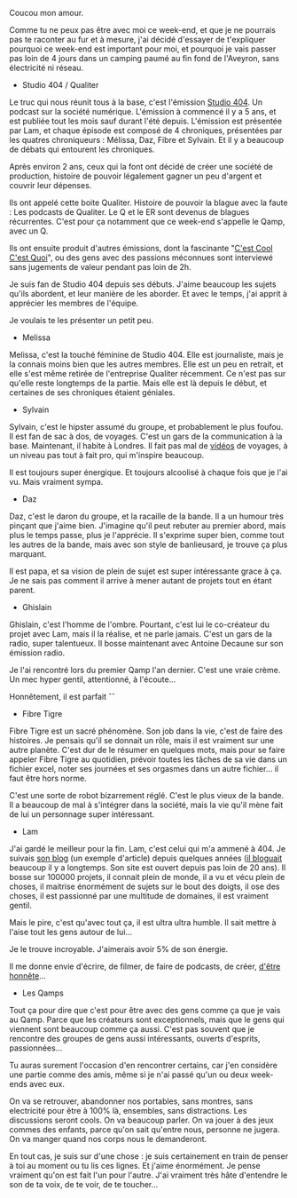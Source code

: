 Coucou mon amour.

Comme tu ne peux pas être avec moi ce week-end, et que je ne pourrais pas te raconter au fur et à mesure, j'ai décidé d'essayer de t'expliquer pourquoi ce week-end est important pour moi, et pourquoi je vais passer pas loin de 4 jours dans un camping paumé au fin fond de l'Aveyron, sans électricité ni réseau.

- Studio 404 / Qualiter

Le truc qui nous réunit tous à la base, c'est l'émission [Studio 404](https://soundcloud.com/dequaliter/blogueuse-mode-cherry-blossom-girl-cookies-est-une-cuillere-a-absinthe-deedee-garance-dore-la-revue-de-kenza-le-blog-de-betty-miss-pandora-punky-b-the-killing-mood-confused?in=dequaliter/sets/studio-404). Un podcast sur la société numérique. L'émission à commencé il y a 5 ans, et est publiée tout les mois sauf durant l'été depuis. L'émission est présentée par Lam, et chaque épisode est composé de 4 chroniques, présentées par les quatres chroniqueurs : Mélissa, Daz, Fibre et Sylvain. Et il y a beaucoup de débats qui entourent les chroniques.

Après environ 2 ans, ceux qui la font ont décidé de créer une société de production, histoire de pouvoir légalement gagner un peu d'argent et couvrir leur dépenses.

Ils ont appelé cette boite Qualiter. Histoire de pouvoir la blague avec la faute : Les podcasts de Qualiter. Le Q et le ER sont devenus de blagues récurrentes. C'est pour ça notamment que ce week-end s'appelle le Qamp, avec un Q.

Ils ont ensuite produit d'autres émissions, dont la fascinante "[C'est Cool C'est Quoi](https://soundcloud.com/dequaliter/sets/cest-cool-cest-quoi)", ou des gens avec des passions méconnues sont interviewé sans jugements de valeur pendant pas loin de 2h.

Je suis fan de Studio 404 depuis ses débuts. J'aime beaucoup les sujets qu'ils abordent, et leur manière de les aborder. Et avec le temps, j'ai apprit à apprécier les membres de l'équipe.

Je voulais te les présenter un petit peu.

- Melissa

Melissa, c'est la touché féminine de Studio 404. Elle est journaliste, mais je la connais moins bien que les autres membres. Elle est un peu en retrait, et elle s'est même retirée de l'entreprise Qualiter récemment. Ce n'est pas sur qu'elle reste longtemps de la partie. Mais elle est là depuis le début, et certaines de ses chroniques étaient géniales.

- Sylvain

Sylvain, c'est le hipster assumé du groupe, et probablement le plus foufou. Il est fan de sac à dos, de voyages. C'est un gars de la communication à la base. Maintenant, il habite à Londres. Il fait pas mal de [vidéos](https://www.youtube.com/channel/UC5jn6Gcl3N4SOIdNS9dz0Pg) de voyages, à un niveau pas tout à fait pro, qui m'inspire beaucoup.

Il est toujours super énergique. Et toujours alcoolisé à chaque fois que je l'ai vu. Mais vraiment sympa.

- Daz

Daz, c'est le daron du groupe, et la racaille de la bande. Il a un humour très pinçant que j'aime bien. J'imagine qu'il peut rebuter au premier abord, mais plus le temps passe, plus je l'apprécie. Il s'exprime super bien, comme tout les autres de la bande, mais avec son style de banlieusard, je trouve ça plus marquant.

Il est papa, et sa vision de plein de sujet est super intéressante grace à ça. Je ne sais pas comment il arrive à mener autant de projets tout en étant parent.

- Ghislain

Ghislain, c'est l'homme de l'ombre. Pourtant, c'est lui le co-créateur du projet avec Lam, mais il la réalise, et ne parle jamais. C'est un gars de la radio, super talentueux. Il bosse maintenant avec Antoine Decaune sur son émission radio.

Je l'ai rencontré lors du premier Qamp l'an dernier. C'est une vraie crème. Un mec hyper gentil, attentionné, à l'écoute...

Honnêtement, il est parfait ˆˆ

- Fibre Tigre

Fibre Tigre est un sacré phénomène. Son job dans la vie, c'est de faire des histoires. Je pensais qu'il se donnait un rôle, mais il est vraiment sur une autre planète. C'est dur de le résumer en quelques mots, mais pour se faire appeler Fibre Tigre au quotidien, prévoir toutes les tâches de sa vie dans un fichier excel, noter ses journées et ses orgasmes dans un autre fichier... il faut être hors norme.

C'est une sorte de robot bizarrement réglé. C'est le plus vieux de la bande. Il a beaucoup de mal à s'intégrer dans la société, mais la vie qu'il mène fait de lui un personnage super intéressant.

- Lam

J'ai gardé le meilleur pour la fin. Lam, c'est celui qui m'a ammené à 404. Je suivais [son blog](http://lamhua.com/2012/04/23/laissez-moi-vous-parler-de-la-fille-que-jaime/) (un exemple d'article) depuis quelques années ([il bloguait](http://lamhua.com/2016/10/13/37-ans-la-belle-excuse/) beaucoup il y a longtemps. Son site est ouvert depuis pas loin de 20 ans). Il bosse sur 100000 projets, il connait plein de monde, il a vu et vécu plein de choses, il maitrise énormément de sujets sur le bout des doigts, il ose des choses, il est passionné par une multitude de domaines, il est vraiment gentil.

Mais le pire, c'est qu'avec tout ça, il est ultra ultra humble. Il sait mettre à l'aise tout les gens autour de lui...

Je le trouve incroyable. J'aimerais avoir 5% de son énergie.

Il me donne envie d'écrire, de filmer, de faire de podcasts, de créer, [d'être honnête](https://www.youtube.com/watch?v=zvUQqDMlAp8)...

- Les Qamps

Tout ça pour dire que c'est pour être avec des gens comme ça que je vais au Qamp. Parce que les créateurs sont exceptionnels, mais que le gens qui viennent sont beaucoup comme ça aussi. C'est pas souvent que je rencontre des groupes de gens aussi intéressants, ouverts d'esprits, passionnées...

Tu auras surement l'occasion d'en rencontrer certains, car j'en considère une partie comme des amis, même si je n'ai passé qu'un ou deux week-ends avec eux.

On va se retrouver, abandonner nos portables, sans montres, sans electricité pour être à 100% là, ensembles, sans distractions. Les discussions seront cools. On va beaucoup parler. On va jouer à des jeux commes des enfants, parce qu'on sait qu'entre nous, personne ne jugera. On va manger quand nos corps nous le demanderont.

En tout cas, je suis sur d'une chose : je suis certainement en train de penser à toi au moment ou tu lis ces lignes. Et j'aime énormément. Je pense vraiment qu'on est fait l'un pour l'autre. J'ai vraiment très hâte d'entendre le son de ta voix, de te voir, de te toucher...

